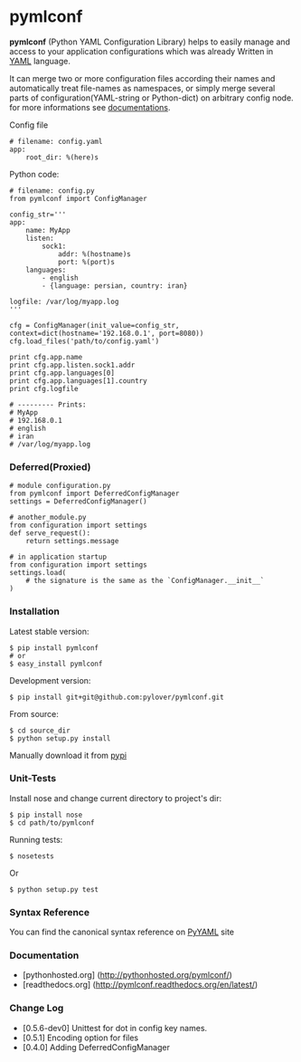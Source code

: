 # pymlconf

**pymlconf** (Python YAML Configuration Library) helps to easily manage and access to your application configurations which was already Written in [YAML](http://pyyaml.org) language.

It can merge two or more configuration files according their names and automatically treat file-names as namespaces, or simply merge several parts of configuration(YAML-string or Python-dict) on arbitrary config node. for more informations see [documentations](https://github.com/pylover/pymlconf#documentation).


Config file
   
   
    # filename: config.yaml
    app:
        root_dir: %(here)s
 

Python code:
 
	# filename: config.py
	from pymlconf import ConfigManager
	
	config_str='''
	app:
	    name: MyApp
	    listen:
	        sock1:
	            addr: %(hostname)s
	            port: %(port)s
	    languages:
	        - english
	        - {language: persian, country: iran}
	        
	logfile: /var/log/myapp.log
	'''
	
	cfg = ConfigManager(init_value=config_str, context=dict(hostname='192.168.0.1', port=8080))
	cfg.load_files('path/to/config.yaml')
	
	print cfg.app.name
	print cfg.app.listen.sock1.addr
	print cfg.app.languages[0]
	print cfg.app.languages[1].country
	print cfg.logfile
	
	# --------- Prints:
	# MyApp
	# 192.168.0.1
	# english
	# iran
	# /var/log/myapp.log


### Deferred(Proxied)

    # module configuration.py
    from pymlconf import DeferredConfigManager
    settings = DeferredConfigManager()
    
    # another_module.py
    from configuration import settings
    def serve_request():
        return settings.message

    # in application startup
    from configuration import settings
    settings.load(
        # the signature is the same as the `ConfigManager.__init__`
    )
    
    
### Installation

Latest stable version:

    $ pip install pymlconf
    # or
    $ easy_install pymlconf

Development version:

    $ pip install git+git@github.com:pylover/pymlconf.git

From source:

    $ cd source_dir
    $ python setup.py install

Manually download it from [pypi](https://pypi.python.org/pypi/pymlconf)

### Unit-Tests

Install nose and change current directory to project's dir:

	$ pip install nose 	
	$ cd path/to/pymlconf 

Running tests:

	$ nosetests
		
Or

	$ python setup.py test

### Syntax Reference

You can find the canonical syntax reference on [PyYAML](http://pyyaml.org/wiki/PyYAMLDocumentation#YAMLsyntax) site


### Documentation

 * [pythonhosted.org] (http://pythonhosted.org/pymlconf/)
 * [readthedocs.org] (http://pymlconf.readthedocs.org/en/latest/)


### Change Log
- [0.5.6-dev0] Unittest for dot in config key names.
- [0.5.1] Encoding option for files
- [0.4.0] Adding DeferredConfigManager
